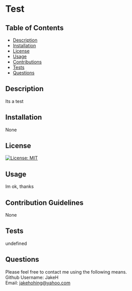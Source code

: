 # Test

## Table of Contents

* [Description](#description)
* [Installation](#installation)
* [License](#license)
* [Usage](#usage)
* [Contributions](#contributions)
* [Tests](#tests)
* [Questions](#questions)


## Description
Its a test

## Installation
None

## License  
[![License: MIT](https://img.shields.io/badge/License-MIT-yellow.svg)](https://opensource.org/licenses/MIT)

## Usage
Im ok, thanks

## Contribution Guidelines
None

## Tests
undefined

## Questions
Please feel free to contact me using the following means.  
Github Username: JakeH   
Email: jakehohing@yahoo.com  
